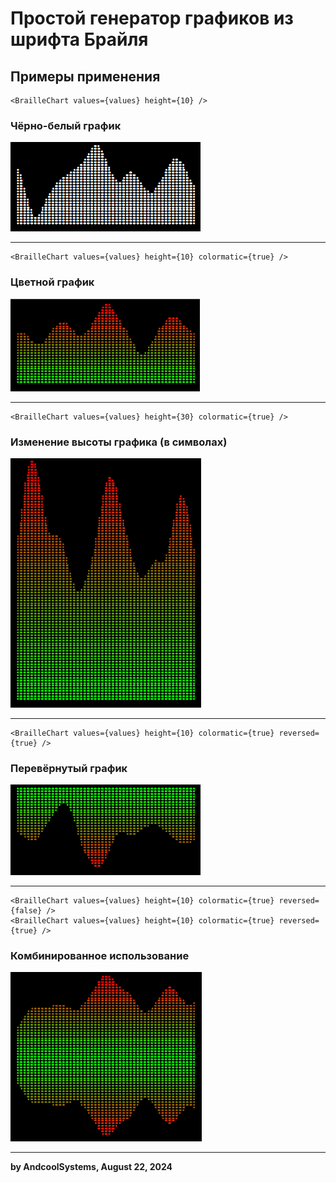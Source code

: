 # Простой генератор графиков из шрифта Брайля

## Примеры применения
```tsx
<BrailleChart values={values} height={10} />
```    
### Чёрно-белый график  
![bw_1](./docs/static/bw_1.png)    

---

```tsx
<BrailleChart values={values} height={10} colormatic={true} />
```  
### Цветной график  
![color_1](./docs/static/color_1.png)    

---

```tsx
<BrailleChart values={values} height={30} colormatic={true} />
```  
### Изменение высоты графика (в символах)  
![big_1](./docs/static/big_1.png)    

---

```tsx
<BrailleChart values={values} height={10} colormatic={true} reversed={true} />
```  

### Перевёрнутый график  
![reversed_1](./docs/static/reversed_1.png)   

---

```tsx
<BrailleChart values={values} height={10} colormatic={true} reversed={false} />
<BrailleChart values={values} height={10} colormatic={true} reversed={true} />
```  
### Комбинированное использование  
![combine_1](./docs/static/combine_1.png)     

---
**by AndcoolSystems, August 22, 2024**
